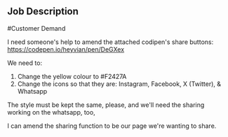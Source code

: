 ## Job Description

#Customer Demand

I need someone's help to amend the attached codipen's share buttons:
https://codepen.io/heyvian/pen/DeGXex

We need to:
1) Change the yellow colour to #F2427A
2) Change the icons so that they are: Instagram, Facebook, X (Twitter), & Whatsapp

The style must be kept the same, please, and we'll need the sharing working on the whatsapp, too,

I can amend the sharing function to be our page we're wanting to share. 